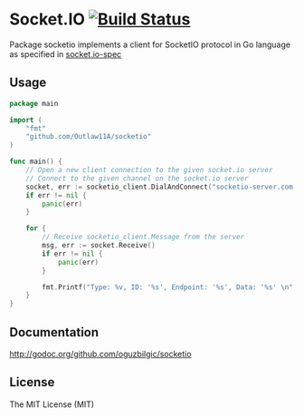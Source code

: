 # Socket.IO [![Build Status](https://travis-ci.org/oguzbilgic/socketio.png?branch=master)](https://travis-ci.org/oguzbilgic/socketio)

Package socketio implements a client for SocketIO protocol in Go language as specified in 
[socket.io-spec](https://github.com/LearnBoost/socket.io-spec)

## Usage

```go
package main

import (
	"fmt"
	"github.com/Outlaw11A/socketio"
)

func main() {
	// Open a new client connection to the given socket.io server
	// Connect to the given channel on the socket.io server
	socket, err := socketio_client.DialAndConnect("socketio-server.com:80", "/channel", "key=value")
	if err != nil {
		panic(err)
	}

	for {
		// Receive socketio_client.Message from the server
		msg, err := socket.Receive()
		if err != nil {
			panic(err)
		}

		fmt.Printf("Type: %v, ID: '%s', Endpoint: '%s', Data: '%s' \n", msg.Type, msg.ID, msg.Endpoint, msg.Data)
	}
}
```

## Documentation 

http://godoc.org/github.com/oguzbilgic/socketio

## License

The MIT License (MIT)
